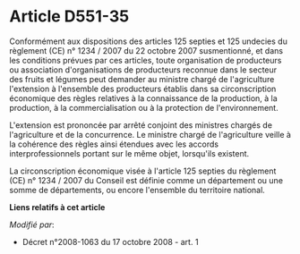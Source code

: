 # Article D551-35

Conformément aux dispositions des articles 125 septies et 125 undecies du règlement (CE) n° 1234 / 2007 du 22 octobre 2007
susmentionné, et dans les conditions prévues par ces articles, toute organisation de producteurs ou association
d'organisations de producteurs reconnue dans le secteur des fruits et légumes peut demander au ministre chargé de
l'agriculture l'extension à l'ensemble des producteurs établis dans sa circonscription économique des règles relatives à la
connaissance de la production, à la production, à la commercialisation ou à la protection de l'environnement. 

L'extension est prononcée par arrêté conjoint des ministres chargés de l'agriculture et de la concurrence. Le ministre chargé
de l'agriculture veille à la cohérence des règles ainsi étendues avec les accords interprofessionnels portant sur le même
objet, lorsqu'ils existent. 

La circonscription économique visée à l'article 125 septies du règlement (CE) n° 1234 / 2007 du Conseil est définie comme un
département ou une somme de départements, ou encore l'ensemble du territoire national.

**Liens relatifs à cet article**

_Modifié par_:

  - Décret n°2008-1063 du 17 octobre 2008 - art. 1
